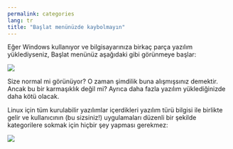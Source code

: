 ```yaml
---
permalink: categories
lang: tr
title: "Başlat menünüzde kaybolmayın"
---
```


Eğer Windows kullanıyor ve bilgisayarınıza birkaç parça yazılım yüklediyseniz, Başlat menünüz aşağıdaki gibi görünmeye başlar:

<img src="Images/windows_7_start_menu.png">

Size normal mi görünüyor? O zaman şimdilik buna alışmışsınız demektir. Ancak bu bir karmaşıklık değil mi? Ayrıca daha fazla yazılım yüklediğinizde daha kötü olacak.

Linux için tüm kurulabilir yazılımlar içerdikleri yazılım türü bilgisi ile birlikte gelir ve kullanıcının (bu sizsiniz!) uygulamaları düzenli bir şekilde kategorilere sokmak için hiçbir şey yapması gerekmez:

<img src="Images/categories_menu.png">




